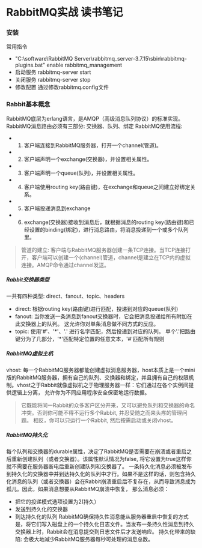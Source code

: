 # RabbitMQ实战 读书笔记

### 安装

常用指令
- "C:\software\RabbitMQ Server\rabbitmq_server-3.7.15\sbin\rabbitmq-plugins.bat" enable rabbitmq_management
- 启动服务 rabbitmq-server start
- 关闭服务 rabbitmq-server stop
- 修改配置 通过修改rabbitmq.config文件

### Rabbit基本概念
RabbitMQ底层为erlang语言，是AMQP（高级消息队列协议）的标准实现。
RabbitMQ消息路由必须有三部分: 交换器、队列、绑定
RabbitMQ使用流程: 
 - 1. 客户端连接到RabbitMQ服务器，打开一个channel(管道)。
 - 2. 客户端声明一个exchange(交换器)，并设置相关属性。
 - 3. 客户端声明一个queue(队列)，并设置相关属性。
 - 4. 客户端使用routing key(路由键)，在exchange和queue之间建立好绑定关系。
 - 5. 客户端投递消息到exchange
 - 6. exchange(交换器)接收到消息后，就根据消息的routing key(路由键)和已经设置的binding(绑定)，进行消息路由，将消息投递到一个或多个队列里。

> 管道的建立: 客户端与RabbitMQ服务器创建一条TCP连接。当TCP连接打开，客户端可以创建一个(channel)管道，channel是建立在TCP内的虚拟连接。AMQP命令通过channel发送。

##### Rabbit交换器类型
一共有四种类型: direct、fanout、topic、headers
- direct: 根据routing key(路由键)进行匹配，投递到对应的queue(队列)
- fanout: 当你发送一条消息到fanout交换器时，它会把消息投递给所有附加在此交换器上的队列。 这允许你对单条消息做不同方式的反应。
- topic: 使用'#'、'\*'、'.' 进行名字匹配，然后投递到对应的队列。 
        单个'.'把路由键分为了几部分，'\*'匹配特定位置的任意文本，'#'匹配所有规则

##### RabbitMQ虚拟主机
vhost: 每一个RabbitMQ服务器都能创建虚拟消息服务器，host本质上是一个mini版的RabbitMQ服务器，拥有自己的队列、交换器和绑定，并且拥有自己的权限机制。vhost之于Rabbit就像虚拟机之于物理服务器一样：它们通过在各个实例间提供逻辑上分离， 允许你为不同应用程序安全保密地运行数据。
> 它既能将同一Rabbit的众多客户区分开来，又可以避免队列和交换器的命名冲突。否则你可能不得不运行多个Rabbit, 并忍受随之而来头疼的管理问题。 相反，你可以只运行一个Rabbit, 然后按需启动或关闭vhost。

##### RabbitMQ持久化
每个队列和交换器的durable属性，决定了RabbitMQ是否需要在崩溃或者重启之后重新创建队列（或者交换器）。该属性默认情况为false, 将它设置为true这样你就不需要在服务器断电后重新创建队列和交换器了。
一条持久化消息必须被发布到持久化的交换器中并到达持久化的队列中才行。如果不是这样的话，则包含持久化消息的队列（或者交换器）会在Rabbit崩溃重启后不复存在，从而导致消息成为孤儿。因此，如果消息想要从RabbitMQ崩溃中恢复， 那么消息必须：
- 把它的投递模式选项设置为2(持久）
- 发送到持久化的交换器
- 到达持久化的队列
RabbitMQ确保持久性消息能从服务器重启中恢复的方式是，将它们写入磁盘上的一个持久化日志文件。当发布一条持久性消息到持久交换器上时，Rabbit会在消息提交到日志文件后才发送响应。
持久化带来的缺陷: 会极大地减少RabbitMQ服务器每秒可处理的消息总数。